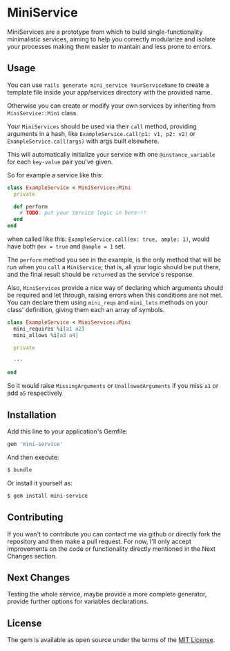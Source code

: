 # MiniService
MiniServices are a prototype from which to build single-functionality
 minimalistic services, aiming to
help you correctly modularize and isolate your processes making them easier to
mantain and less prone to
errors.

## Usage
You can use `rails generate mini_service YourServiceName` to create a template
file inside your app/services
directory with the provided name.

Otherwise you can create or modify your own services by inheriting
from `MiniService::Mini` class.

Your `MiniServices` should be used via their `call` method, providing arguments
in a hash, like
`ExampleService.call(p1: v1, p2: v2)` or `ExampleService.call(args)` with args
built elsewhere.

This will automatically initialize your service with one `@instance_variable`
for each `key-value` pair
you've given.

So for example a service like this:
```ruby
class ExampleService < MiniService::Mini
  private

  def perform
    # TODO: put your service logic in here~!!
  end
end
```

when called like this: `ExampleService.call(ex: true, ample: 1)`, would have
both `@ex = true` and
`@ample = 1` set.

The `perform` method you see in the example, is the only method that will be
run when you `call` a
`MiniService`; that is, all your logic should be put there, and the final
result should be `return`ed as the
service's response.

Also, `MiniServices` provide a nice way of declaring which arguments should be
required and let through, raising errors when this conditions are not met.
You can declare them using `mini_reqs` and `mini_lets` methods on your class'
definition, giving them each an array of symbols.

```ruby
class ExampleService < MiniService::Mini
  mini_requires %i[a1 a2]
  mini_allows %i[a3 a4]

  private

  ···

end
```

So it would raise `MissingArguments` or `UnallowedArguments` if you miss `a1`
or add `a5` respectively

## Installation
Add this line to your application's Gemfile:

```ruby
gem 'mini-service'
```

And then execute:
```bash
$ bundle
```

Or install it yourself as:
```bash
$ gem install mini-service
```

## Contributing
If you wan't to contribute you can contact me via github or directly fork the
repository and then make a
pull request.
For now, I'll only accept improvements on the code or functionality directly
mentioned in the Next Changes
section.

## Next Changes

Testing the whole service, maybe provide a more complete generator, provide
further options for variables declarations.

## License
The gem is available as open source under the terms of the [MIT License](https://opensource.org/licenses/MIT).
